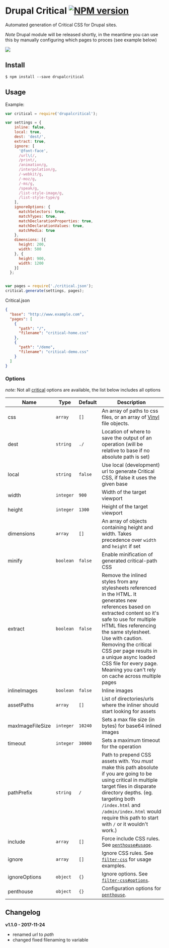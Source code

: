 # Drupal Critical [![NPM version][npm-image]][npm-url]

Automated generation of Critical CSS for Drupal sites. 

*Note* Drupal module will be released shortly, in the meantime you can use this by manually configuring which pages to proces (see example below)

![](https://i.imgur.com/gaXnp02.png)

## Install

```
$ npm install --save drupalcritical
```

## Usage

Example:

```js
var critical = require('drupalcritical');

var settings = {
    inline: false,
    local: true,
    dest: 'dest/',
    extract: true,
    ignore: [
      '@font-face',
      /url\(/,
      /print/,
      /animation/g,
      /interpolation/g,
      /-webkit/g,
      /-moz/g,
      /-ms/g,
      /speak/g,
      /list-style-image/g,
      /list-style-type/g
    ],
    ignoreOptions: {
      matchSelectors: true,
      matchTypes: true,
      matchDeclarationProperties: true,
      matchDeclarationValues: true,
      matchMedia: true
    },
    dimensions: [{
      height: 200,
      width: 500
    }, {
      height: 900,
      width: 1200
    }]
  };


var pages = require('./critical.json');
critical.generate(settings, pages);
```

Critical.json
```json
{
  "base": "http://www.example.com",
  "pages": [
    {
      "path": "/",
      "filename": "critical-home.css"
    },
    {
      "path": "/demo",
      "filename": "critical-demo.css"
    }
  ]
}
```

### Options
*note:* Not all [critical](https://www.npmjs.com/package/critical) options are available, the list below includes all options

| Name             | Type               | Default | Description   |
| ---------------- | ------------------ | ------------- |------------- |
| css              | `array`            | `[]` | An array of paths to css files, or an array of [Vinyl](https://www.npmjs.com/package/vinyl) file objects.
| dest             | `string`           | `./` | Location of where to save the output of an operation (will be relative to base if no absolute path is set) |  
| local            | `string`           | `false` | Use local (development) url to generate Critical CSS, if false it uses the given base |  
| width            | `integer`          | `900`  | Width of the target viewport |
| height           | `integer`          | `1300` | Height of the target viewport |
| dimensions       | `array`            | `[]` | An array of objects containing height and width. Takes precedence over `width` and `height` if set
| minify           | `boolean`          | `false` | Enable minification of generated critical-path CSS |
| extract          | `boolean`          | `false` | Remove the inlined styles from any stylesheets referenced in the HTML. It generates new references based on extracted content so it's safe to use for multiple HTML files referencing the same stylesheet. Use with caution. Removing the critical CSS per page results in a unique async loaded CSS file for every page. Meaning you can't rely on cache across multiple pages |
| inlineImages     | `boolean`          | `false` | Inline images
| assetPaths       | `array`            | `[]` | List of directories/urls where the inliner should start looking for assets
| maxImageFileSize | `integer`          | `10240`| Sets a max file size (in bytes) for base64 inlined images
| timeout          | `integer`          | `30000`| Sets a maximum timeout for the operation
| pathPrefix       | `string`           | `/` | Path to prepend CSS assets with. You *must* make this path absolute if you are going to be using critical in multiple target files in disparate directory depths. (eg. targeting both `/index.html` and `/admin/index.html` would require this path to start with `/` or it wouldn't work.)
| include          | `array`            | `[]` | Force include CSS rules. See [`penthouse#usage`](https://github.com/pocketjoso/penthouse#usage-1).
| ignore           | `array`            | `[]` | Ignore CSS rules. See [`filter-css`](https://github.com/bezoerb/filter-css) for usage examples.
| ignoreOptions    | `object`           | `{}` | Ignore options. See [`filter-css#options`](https://github.com/bezoerb/filter-css#options).
| penthouse        | `object`           | `{}` | Configuration options for [`penthouse`](https://github.com/pocketjoso/penthouse).

## Changelog
 **v1.1.0 - 2017-11-24** 
 * renamed _url_ to _path_
 * changed fixed filenaming to variable


[npm-url]: https://www.npmjs.com/package/drupalcritical
[npm-image]: https://img.shields.io/npm/v/drupalcritical.svg
